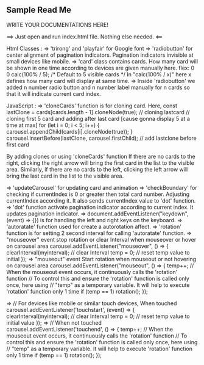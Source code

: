 ## Sample Read Me
WRITE YOUR DOCUMENTATIONS HERE!

==> Just open and run index.html file. Nothing else needed. <==

Html Classes :
=> 'trirong' and 'playfair' for Google font
=> 'radiobutton' for center alignment of pagination indicators. Pagination indicators invisible at
    small devices like mobile.
=> 'card' class contains cards. How many card will be shown in one time according to devices are given manually here.
    flex: 0 0 calc(100% / 5); /* Default to 5 visible cards */
    In "calc(100% / x)" here x defines how many card will display at same time.
=>  Inside 'radiobutton' we added n number radio button and n number label manually for n cards so that it will indicate current card index.


JavaScript :
=> 'cloneCards' function is for cloning card. Here,
const lastClone = cards[cards.length - 1].cloneNode(true); // cloning lastcard
        // cloning first 5 card and adding after last card [cause gonna display 5 at a time at max]
        for (let i = 0; i < 5; i++) {
            carousel.appendChild(cards[i].cloneNode(true));
        }
        carousel.insertBefore(lastClone, carousel.firstChild); // add lastclone before first card

By adding clones or using 'cloneCards' function If there are no cards to the right, clicking the right arrow will bring the first card in the list to the visible area. Similarly, if there are no cards to the left, clicking the left arrow will bring the last card in the list to the visible area.

=> 'updateCarousel' for updating card and animation
=> 'checkBoundary' for checking if currentIndex is 0 or greater then total card number. Adjusting currentIndex according it. It also sends currentIndex value to 'dot' function.
=> 'dot' function activate pagination indicator according to current index. It updates pagination indicator.
=> document.addEventListener("keydown", (event) => {}) is for handling the left and right keys on the keyboard.
=> 'autoratate' function used for create a autorotation affect.
=> 'rotation' function is for setting 2 second interval for calling 'autoratate' function.
=> "mouseover" event stop rotation or clear Interval when mouseover or hover on carousel area
    carousel.addEventListener("mouseover", () => {
        clearInterval(myinterval); // clear Interval
        temp = 0; // reset temp value to initial
    });
=> "mouseout" event Start rotation when mouseout or not hovering on carousel area
    carousel.addEventListener("mouseout", () => {
        temp++; 
        // When the mouseout event occurs, it continuously calls the 'rotation' function
        // To control this and ensure the 'rotation' function is called only once, here using 
        // "temp" as a temporary variable. It will help to execute 'rotation' function only 1 time
        if (temp == 1)
            rotation();
    });

=>  // For devices like mobile or similar touch devices, When touched
    carousel.addEventListener('touchstart', (event) => {
        clearInterval(myinterval); // clear Interval
        temp = 0; // reset temp value to initial value
      });
=> // When not touched
    carousel.addEventListener('touchend', () => {
        temp++;
        // When the mouseout event occurs, it continuously calls the 'rotation' function
        // To control this and ensure the 'rotation' function is called only once, here using 
        // "temp" as a temporary variable. It will help to execute 'rotation' function only 1 time
        if (temp == 1)
            rotation();
      });